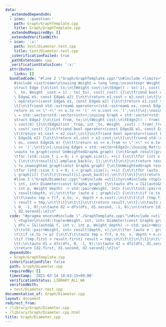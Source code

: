 ```yaml
---
data:
  _extendedDependsOn:
  - icon: ':question:'
    path: Graph/GraphTemplate.cpp
    title: Graph/GraphTemplate.cpp
  _extendedRequiredBy: []
  _extendedVerifiedWith:
  - icon: ':x:'
    path: test/Diameter.test.cpp
    title: test/Diameter.test.cpp
  _isVerificationFailed: true
  _pathExtension: cpp
  _verificationStatusIcon: ':x:'
  attributes:
    links: []
  bundledCode: "#line 2 \"Graph/GraphTemplate.cpp\"\n#include <limits>\n#include <vector>\n\
    #include <iostream>\n\nusing Weight = long long;\nconstexpr Weight INF = std::numeric_limits<Weight>::max();\n\
    struct Edge {\n\tint to;\n\tWeight cost;\n\tEdge() : to(-1), cost(-1) {}\n\tEdge(int\
    \ _to, Weight _cost = 1) : to(_to), cost(_cost) {}\n\tfriend bool operator<(const\
    \ Edge& e1, const Edge& e2) {\n\t\treturn e1.cost < e2.cost;\n\t}\n\tfriend bool\
    \ operator>(const Edge& e1, const Edge& e2) {\n\t\treturn e1.cost > e2.cost;\n\
    \t}\n\tfriend std::ostream& operator<<(std::ostream& os, const Edge& e) {\n\t\t\
    return os << \"->\" << e.to << '(' << e.cost << ')';\n\t}\n};\nusing UnWeightedGraph\
    \ = std::vector<std::vector<int>>;\nusing Graph = std::vector<std::vector<Edge>>;\n\
    struct Edge2 {\n\tint from, to;\n\tWeight cost;\n\tEdge2() : from(-1), to(-1),\
    \ cost(0) {}\n\tEdge2(int _from, int _to, Weight _cost) : from(_from), to(_to),\
    \ cost(_cost) {}\n\tfriend bool operator<(const Edge2& e1, const Edge2& e2) {\n\
    \t\treturn e1.cost < e2.cost;\n\t}\n\tfriend bool operator>(const Edge2& e1, const\
    \ Edge2& e2) {\n\t\treturn e1.cost > e2.cost;\n\t}\n\tfriend std::ostream& operator<<(std::ostream&\
    \ os, const Edge2& e) {\n\t\treturn os << e.from << \"->\" << e.to << '(' << e.cost\
    \ << ')';\n\t}\n};\nusing Edges = std::vector<Edge2>;\nusing Matrix = std::vector<std::vector<Weight>>;\n\
    \nauto to_graph(const UnWeightedGraph& graph) {\n\tGraph result(graph.size());\n\
    \tfor (std::size_t i = 0; i < graph.size(); ++i) {\n\t\tfor (int v : graph[i])\
    \ {\n\t\t\tresult[i].emplace_back(v, 1);\n\t\t}\n\t}\n\treturn result;\n}\nauto\
    \ to_unweighted_graph(const Graph& graph) {\n\tUnWeightedGraph result(graph.size());\n\
    \tfor (std::size_t i = 0; i < graph.size(); ++i) {\n\t\tfor (auto [v, cost] :\
    \ graph[i]) {\n\t\t\tresult[i].push_back(v);\n\t\t}\n\t}\n\treturn result;\n}\n\
    #line 3 \"Graph/Diameter.cpp\"\n#include <utility>\n#include <tuple>\n\nstd::tuple<Weight,\
    \ int, int> Diameter(const Graph& graph) {\n\tauto dfs = [&](auto&& f, int v,\
    \ int p, Weight depth) -> std::pair<Weight, int> {\n\t\tstd::pair<Weight, int>\
    \ result(depth, v);\n\t\tfor (auto e : graph[v]) {\n\t\t\tif (e.to != p) {\n\t\
    \t\t\tauto tmp = f(f, e.to, v, depth + e.cost);\n\t\t\t\tif (tmp.first > result.first)\
    \ result = tmp;\n\t\t\t}\n\t\t}\n\t\treturn result;\n\t};\n\tauto d1 = dfs(dfs,\
    \ 0, -1, 0);\n\tauto d2 = dfs(dfs, d1.second, -1, 0);\n\treturn {d2.first, d1.second,\
    \ d2.second};\n}\n"
  code: "#pragma once\n#include \"./GraphTemplate.cpp\"\n#include <utility>\n#include\
    \ <tuple>\n\nstd::tuple<Weight, int, int> Diameter(const Graph& graph) {\n\tauto\
    \ dfs = [&](auto&& f, int v, int p, Weight depth) -> std::pair<Weight, int> {\n\
    \t\tstd::pair<Weight, int> result(depth, v);\n\t\tfor (auto e : graph[v]) {\n\t\
    \t\tif (e.to != p) {\n\t\t\t\tauto tmp = f(f, e.to, v, depth + e.cost);\n\t\t\t\
    \tif (tmp.first > result.first) result = tmp;\n\t\t\t}\n\t\t}\n\t\treturn result;\n\
    \t};\n\tauto d1 = dfs(dfs, 0, -1, 0);\n\tauto d2 = dfs(dfs, d1.second, -1, 0);\n\
    \treturn {d2.first, d1.second, d2.second};\n}\n"
  dependsOn:
  - Graph/GraphTemplate.cpp
  isVerificationFile: false
  path: Graph/Diameter.cpp
  requiredBy: []
  timestamp: '2021-03-14 18:03:15+09:00'
  verificationStatus: LIBRARY_ALL_WA
  verifiedWith:
  - test/Diameter.test.cpp
documentation_of: Graph/Diameter.cpp
layout: document
redirect_from:
- /library/Graph/Diameter.cpp
- /library/Graph/Diameter.cpp.html
title: Graph/Diameter.cpp
---
```

